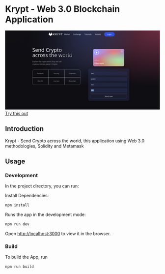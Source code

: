 # Krypt - Web 3.0 Blockchain Application

![Krypt](https://github.com/kalibani/web3.0-App/blob/main/client/src/images/Screen%20Shot%202022-01-09%20at%2018.59.26.png)
[Try this out](https://krypt-web3-react.netlify.app/)

## Introduction

Krypt - Send Crypto across the world, this application using Web 3.0 methodologies, Solidity and Metamask

## Usage

### Development

In the project directory, you can run:

Install Dependencies:

```bash
npm install
```

Runs the app in the development mode:

```bash
npm run dev
```

Open [http://localhost:3000](http://localhost:3000) to view it in the browser.

### Build

To build the App, run

```bash
npm run build
```
